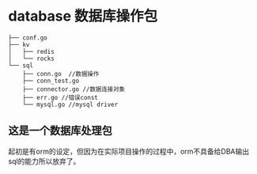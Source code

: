 # database 数据库操作包  

```shell
├── conf.go
├── kv
│   ├── redis
│   └── rocks
└── sql
    ├── conn.go  //数据操作
    ├── conn_test.go 
    ├── connector.go //数据连接对象
    ├── err.go //错误const
    └── mysql.go //mysql driver
```  


## 这是一个数据库处理包  
起初是有orm的设定，但因为在实际项目操作的过程中，orm不具备给DBA输出sql的能力所以放弃了。
